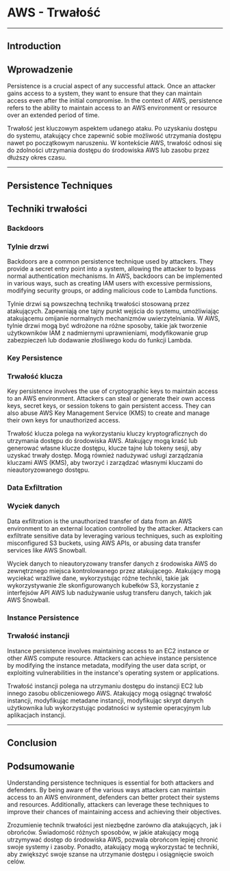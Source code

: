 # AWS - Trwałość

---

## Introduction

## Wprowadzenie

Persistence is a crucial aspect of any successful attack. Once an attacker gains access to a system, they want to ensure that they can maintain access even after the initial compromise. In the context of AWS, persistence refers to the ability to maintain access to an AWS environment or resource over an extended period of time.

Trwałość jest kluczowym aspektem udanego ataku. Po uzyskaniu dostępu do systemu, atakujący chce zapewnić sobie możliwość utrzymania dostępu nawet po początkowym naruszeniu. W kontekście AWS, trwałość odnosi się do zdolności utrzymania dostępu do środowiska AWS lub zasobu przez dłuższy okres czasu.

---

## Persistence Techniques

## Techniki trwałości

### Backdoors

### Tylnie drzwi

Backdoors are a common persistence technique used by attackers. They provide a secret entry point into a system, allowing the attacker to bypass normal authentication mechanisms. In AWS, backdoors can be implemented in various ways, such as creating IAM users with excessive permissions, modifying security groups, or adding malicious code to Lambda functions.

Tylnie drzwi są powszechną techniką trwałości stosowaną przez atakujących. Zapewniają one tajny punkt wejścia do systemu, umożliwiając atakującemu omijanie normalnych mechanizmów uwierzytelniania. W AWS, tylnie drzwi mogą być wdrożone na różne sposoby, takie jak tworzenie użytkowników IAM z nadmiernymi uprawnieniami, modyfikowanie grup zabezpieczeń lub dodawanie złośliwego kodu do funkcji Lambda.

### Key Persistence

### Trwałość klucza

Key persistence involves the use of cryptographic keys to maintain access to an AWS environment. Attackers can steal or generate their own access keys, secret keys, or session tokens to gain persistent access. They can also abuse AWS Key Management Service (KMS) to create and manage their own keys for unauthorized access.

Trwałość klucza polega na wykorzystaniu kluczy kryptograficznych do utrzymania dostępu do środowiska AWS. Atakujący mogą kraść lub generować własne klucze dostępu, klucze tajne lub tokeny sesji, aby uzyskać trwały dostęp. Mogą również nadużywać usługi zarządzania kluczami AWS (KMS), aby tworzyć i zarządzać własnymi kluczami do nieautoryzowanego dostępu.

### Data Exfiltration

### Wyciek danych

Data exfiltration is the unauthorized transfer of data from an AWS environment to an external location controlled by the attacker. Attackers can exfiltrate sensitive data by leveraging various techniques, such as exploiting misconfigured S3 buckets, using AWS APIs, or abusing data transfer services like AWS Snowball.

Wyciek danych to nieautoryzowany transfer danych z środowiska AWS do zewnętrznego miejsca kontrolowanego przez atakującego. Atakujący mogą wyciekać wrażliwe dane, wykorzystując różne techniki, takie jak wykorzystywanie źle skonfigurowanych kubełków S3, korzystanie z interfejsów API AWS lub nadużywanie usług transferu danych, takich jak AWS Snowball.

### Instance Persistence

### Trwałość instancji

Instance persistence involves maintaining access to an EC2 instance or other AWS compute resource. Attackers can achieve instance persistence by modifying the instance metadata, modifying the user data script, or exploiting vulnerabilities in the instance's operating system or applications.

Trwałość instancji polega na utrzymaniu dostępu do instancji EC2 lub innego zasobu obliczeniowego AWS. Atakujący mogą osiągnąć trwałość instancji, modyfikując metadane instancji, modyfikując skrypt danych użytkownika lub wykorzystując podatności w systemie operacyjnym lub aplikacjach instancji.

---

## Conclusion

## Podsumowanie

Understanding persistence techniques is essential for both attackers and defenders. By being aware of the various ways attackers can maintain access to an AWS environment, defenders can better protect their systems and resources. Additionally, attackers can leverage these techniques to improve their chances of maintaining access and achieving their objectives.

Zrozumienie technik trwałości jest niezbędne zarówno dla atakujących, jak i obrońców. Świadomość różnych sposobów, w jakie atakujący mogą utrzymywać dostęp do środowiska AWS, pozwala obrońcom lepiej chronić swoje systemy i zasoby. Ponadto, atakujący mogą wykorzystać te techniki, aby zwiększyć swoje szanse na utrzymanie dostępu i osiągnięcie swoich celów.
